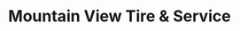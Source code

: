 ---
title: "Mountain View Tire & Service"
url: /palm-desert/mountain-view-tire-and-service/
shop: car repair
---